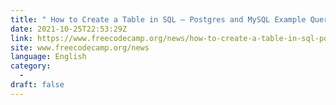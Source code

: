 ```yaml
---
title: " How to Create a Table in SQL – Postgres and MySQL Example Query "
date: 2021-10-25T22:53:29Z
link: https://www.freecodecamp.org/news/how-to-create-a-table-in-sql-postgres-and-mysql-example-query/?utm_medium=RSS&utm_source=news.12bit.vn
site: www.freecodecamp.org/news
language: English
category:
  -   
draft: false
---
```

